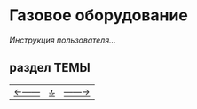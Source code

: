 <div class="navi"><nav id="navi"><!-- js --></nav></div>

# Газовое оборудование 

*Инструкция пользователя…*

## раздел ТЕМЫ


||||
|:----|:-----:|---:|
[←——](003-generator.md)|[ 🔝 ](#)|[——→](005-???.md)


<script src="assets/js/navi.js"></script>
